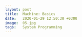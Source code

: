 ```yaml
---
layout: post
title:  Machine: Basics
date:   2020-01-29 12:50:30 +0300
image:  05.jpg
tags:   System Programming
---
```

